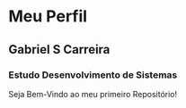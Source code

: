 # **Meu Perfil**

## Gabriel S Carreira

### Estudo Desenvolvimento de Sistemas
Seja Bem-Vindo ao meu primeiro Repositório!